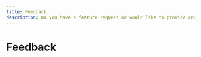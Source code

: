 ```yaml
---
title: Feedback
description: Do you have a feature request or would like to provide constructive feedback to the library? Add a request to our Canny board.
---
```


# Feedback

<Canny token="dbcff556-ea6e-5547-fd71-f2d0448f1dcd" />
